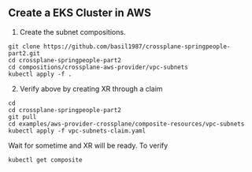 ## Create a EKS Cluster in AWS


1) Create the subnet compositions.


```
git clone https://github.com/basil1987/crossplane-springpeople-part2.git
cd crossplane-springpeople-part2
cd compositions/crossplane-aws-provider/vpc-subnets
kubectl apply -f .
```


2) Verify above by creating XR through a claim


```
cd 
cd crossplane-springpeople-part2
git pull
cd examples/aws-provider-crossplane/composite-resources/vpc-subnets
kubectl apply -f vpc-subnets-claim.yaml
```

Wait for sometime and XR will be ready. To verify

```
kubectl get composite
```

